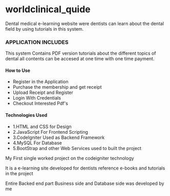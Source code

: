 # worldclinical_quide
Dental medical e-learning website were dentists can learn about the dental field by using tutorials in this system.
<h3>APPLICATION INCLUDES</h3>
This system Contains PDF version tutorials about the different topics of dental all contents can be accesed at one time with one time payment.
<h4>How to Use</h4>
<ul>
<li>Register in the Application</li>
<li>Purchase the membership and get receipt</li>
  <li>Upload Receipt and Register</li>
  <li>Login With Credentials</li>
  <li>Checkout Interested Pdf's</li>
</ul>

<h4>Technologies Used</h4>
<ul>
<li>1.HTML and CSS for Design</li>
<li>2.JavaScript For Frontend Scripting</li>
  <li>3.CodeIgniter Used as Backend Framework</li>
  <li>4.MySQL For Database</li>
  <li>5.BootStrap and other Web Services used to built the project</li>
</ul>
<p>My First single worked project on the codeigniter technology</p>
<p>It is a e-learning site developed for dentists reference e-books and tutorials in the project </p>
<p>Entire Backed end part Business side and Database side was developed by me</p>
